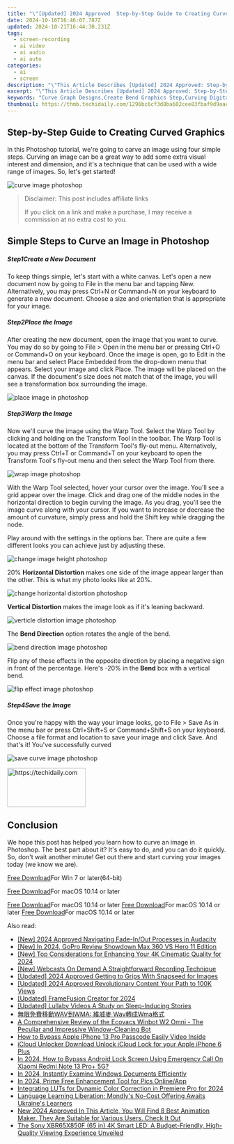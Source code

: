 ```yaml
---
title: "\"[Updated] 2024 Approved  Step-by-Step Guide to Creating Curved Graphics\""
date: 2024-10-16T16:46:07.787Z
updated: 2024-10-21T16:44:30.231Z
tags: 
  - screen-recording
  - ai video
  - ai audio
  - ai auto
categories: 
  - ai
  - screen
description: "\"This Article Describes [Updated] 2024 Approved: Step-by-Step Guide to Creating Curved Graphics\""
excerpt: "\"This Article Describes [Updated] 2024 Approved: Step-by-Step Guide to Creating Curved Graphics\""
keywords: "Curve Graph Designs,Create Bend Graphics Step,Curving Digital Artwork,Stepwise Curves Creation,Artistic Curved Graphics Guide,Simple Curve Graphics Tutorial,Generating Curved Visual Elements"
thumbnail: https://thmb.techidaily.com/1296bc6cf3d8ba602cee83fbaf9d9aae0f41d750526e3d62954932be609de318.jpg
---
```


## Step-by-Step Guide to Creating Curved Graphics

In this Photoshop tutorial, we're going to carve an image using four simple steps. Curving an image can be a great way to add some extra visual interest and dimension, and it's a technique that can be used with a wide range of images. So, let's get started!

![curve image photoshop](https://images.wondershare.com/filmora/article-images/2022/09/curve-image-photoshop.jpg)

>  Disclaimer: This post includes affiliate links
>
>  If you click on a link and make a purchase, I may receive a commission at no extra cost to you.
>

## Simple Steps to Curve an Image in Photoshop

##### Step1Create a New Document

To keep things simple, let's start with a white canvas. Let's open a new document now by going to File in the menu bar and tapping New. Alternatively, you may press Ctrl+N or Command+N on your keyboard to generate a new document. Choose a size and orientation that is appropriate for your image.

##### Step2Place the Image

After creating the new document, open the image that you want to curve. You may do so by going to File > Open in the menu bar or pressing Ctrl+O or Command+O on your keyboard. Once the image is open, go to Edit in the menu bar and select Place Embedded from the drop-down menu that appears. Select your image and click Place. The image will be placed on the canvas. If the document's size does not match that of the image, you will see a transformation box surrounding the image.

![place image in photoshop](https://images.wondershare.com/filmora/article-images/2022/09/place-image-in-photoshop.jpg)

##### Step3Warp the Image

Now we'll curve the image using the Warp Tool. Select the Warp Tool by clicking and holding on the Transform Tool in the toolbar. The Warp Tool is located at the bottom of the Transform Tool's fly-out menu. Alternatively, you may press Ctrl+T or Command+T on your keyboard to open the Transform Tool's fly-out menu and then select the Warp Tool from there.

![wrap image photoshop](https://images.wondershare.com/filmora/article-images/2022/09/wrap-image-photoshop.jpg)

With the Warp Tool selected, hover your cursor over the image. You'll see a grid appear over the image. Click and drag one of the middle nodes in the horizontal direction to begin curving the image. As you drag, you'll see the image curve along with your cursor. If you want to increase or decrease the amount of curvature, simply press and hold the Shift key while dragging the node.

Play around with the settings in the options bar. There are quite a few different looks you can achieve just by adjusting these.

![change image height photoshop](https://images.wondershare.com/filmora/article-images/2022/09/change-image-height-photoshop.jpg)

20% **Horizontal Distortion** makes one side of the image appear larger than the other. This is what my photo looks like at 20%.

![change horizontal distortion photoshop](https://images.wondershare.com/filmora/article-images/2022/09/change-horizontal-distortion-photoshop.jpg)

**Vertical Distortion** makes the image look as if it's leaning backward.

![verticle distortion image photoshop](https://images.wondershare.com/filmora/article-images/2022/09/verticle-distortion-image-photoshop.jpg)

The **Bend Direction** option rotates the angle of the bend.

![bend direction image photoshop](https://images.wondershare.com/filmora/article-images/2022/09/bend-direction-image-photoshop.jpg)

Flip any of these effects in the opposite direction by placing a negative sign in front of the percentage. Here's -20% in the **Bend** box with a vertical bend.

![flip effect image photoshop](https://images.wondershare.com/filmora/article-images/2022/09/flip-effect-image-photoshop.jpg)

##### Step4Save the Image

Once you're happy with the way your image looks, go to File > Save As in the menu bar or press Ctrl+Shift+S or Command+Shift+S on your keyboard. Choose a file format and location to save your image and click Save. And that's it! You've successfully curved

![save curve image photoshop](https://images.wondershare.com/filmora/article-images/2022/09/save-curve-image-photoshop.jpg)

<!-- affiliate ads begin -->
<a href="https://aligracehair.sjv.io/c/5597632/2135397/19272" target="_top" id="2135397">
  <img src="//a.impactradius-go.com/display-ad/19272-2135397" border="0" alt="https://techidaily.com" width="180" height="90"/>
</a>
<img height="0" width="0" src="https://aligracehair.sjv.io/i/5597632/2135397/19272" style="position:absolute;visibility:hidden;" border="0" />
<!-- affiliate ads end -->

## Conclusion

We hope this post has helped you learn how to curve an image in Photoshop. The best part about it? It's easy to do, and you can do it quickly. So, don't wait another minute! Get out there and start curving your images today (we know we are).

[Free Download](https://tools.techidaily.com/wondershare/filmora/download/)For Win 7 or later(64-bit)

[Free Download](https://tools.techidaily.com/wondershare/filmora/download/)For macOS 10.14 or later

[Free Download](https://tools.techidaily.com/wondershare/filmora/download/)For macOS 10.14 or later [Free Download](https://tools.techidaily.com/wondershare/filmora/download/)For macOS 10.14 or later [Free Download](https://tools.techidaily.com/wondershare/filmora/download/)For macOS 10.14 or later

<ins class="adsbygoogle"
     style="display:block"
     data-ad-format="autorelaxed"
     data-ad-client="ca-pub-7571918770474297"
     data-ad-slot="1223367746"></ins>

<ins class="adsbygoogle"
     style="display:block"
     data-ad-format="autorelaxed"
     data-ad-client="ca-pub-7571918770474297"
     data-ad-slot="1223367746"></ins>



<ins class="adsbygoogle"
     style="display:block"
     data-ad-client="ca-pub-7571918770474297"
     data-ad-slot="8358498916"
     data-ad-format="auto"
     data-full-width-responsive="true"></ins>


<span class="atpl-alsoreadstyle">Also read:</span>
<div><ul>
<li><a href="https://fox-http.techidaily.com/new-2024-approved-navigating-fade-inout-processes-in-audacity/"><u>[New] 2024 Approved Navigating Fade-In/Out Processes in Audacity</u></a></li>
<li><a href="https://fox-http.techidaily.com/new-in-2024-gopro-review-showdown-max-360-vs-hero-11-edition/"><u>[New] In 2024, GoPro Review Showdown Max 360 VS Hero 11 Edition</u></a></li>
<li><a href="https://fox-http.techidaily.com/new-top-considerations-for-enhancing-your-4k-cinematic-quality-for-2024/"><u>[New] Top Considerations for Enhancing Your 4K Cinematic Quality for 2024</u></a></li>
<li><a href="https://fox-http.techidaily.com/new-webcasts-on-demand-a-straightforward-recording-technique/"><u>[New] Webcasts On Demand A Straightforward Recording Technique</u></a></li>
<li><a href="https://fox-http.techidaily.com/updated-2024-approved-getting-to-grips-with-snapseed-for-images/"><u>[Updated] 2024 Approved Getting to Grips With Snapseed for Images</u></a></li>
<li><a href="https://fox-http.techidaily.com/updated-2024-approved-revolutionary-content-your-path-to-100k-views/"><u>[Updated] 2024 Approved Revolutionary Content Your Path to 100K Views</u></a></li>
<li><a href="https://eaxpv-info.techidaily.com/updated-framefusion-creator-for-2024/"><u>[Updated] FrameFusion Creator for 2024</u></a></li>
<li><a href="https://fox-http.techidaily.com/updated-lullaby-videos-a-study-on-sleep-inducing-stories/"><u>[Updated] Lullaby Videos A Study on Sleep-Inducing Stories</u></a></li>
<li><a href="https://win11-tips.techidaily.com/wavwma-wavwma/"><u>無限免費移動WAV到WMA: 維威麥 Wav轉成Wma格式</u></a></li>
<li><a href="https://discover-great.techidaily.com/a-comprehensive-review-of-the-ecovacs-winbot-w2-omni-the-peculiar-and-impressive-window-cleaning-bot/"><u>A Comprehensive Review of the Ecovacs Winbot W2 Omni - The Peculiar and Impressive Window-Cleaning Bot</u></a></li>
<li><a href="https://ios-unlock.techidaily.com/how-to-bypass-apple-iphone-13-pro-passcode-easily-video-inside-by-drfone-ios/"><u>How to Bypass Apple iPhone 13 Pro Passcode Easily Video Inside</u></a></li>
<li><a href="https://activate-lock.techidaily.com/icloud-unlocker-download-unlock-icloud-lock-for-your-apple-iphone-6-plus-by-drfone-ios/"><u>iCloud Unlocker Download Unlock iCloud Lock for your Apple iPhone 6 Plus</u></a></li>
<li><a href="https://unlock-android.techidaily.com/in-2024-how-to-bypass-android-lock-screen-using-emergency-call-on-xiaomi-redmi-note-13-proplus-5g-by-drfone-android/"><u>In 2024, How to Bypass Android Lock Screen Using Emergency Call On Xiaomi Redmi Note 13 Pro+ 5G?</u></a></li>
<li><a href="https://extra-support.techidaily.com/in-2024-instantly-examine-windows-documents-efficiently/"><u>In 2024, Instantly Examine Windows Documents Efficiently</u></a></li>
<li><a href="https://fox-http.techidaily.com/in-2024-prime-free-enhancement-tool-for-pics-onlineapp/"><u>In 2024, Prime Free Enhancement Tool for Pics Online/App</u></a></li>
<li><a href="https://fox-http.techidaily.com/integrating-luts-for-dynamic-color-correction-in-premiere-pro-for-2024/"><u>Integrating LUTs for Dynamic Color Correction in Premiere Pro for 2024</u></a></li>
<li><a href="https://mondly-stories.techidaily.com/language-learning-liberation-mondlys-no-cost-offering-awaits-ukraines-learners/"><u>Language Learning Liberation: Mondly's No-Cost Offering Awaits Ukraine's Learners</u></a></li>
<li><a href="https://video-ai-editor.techidaily.com/new-2024-approved-in-this-article-you-will-find-8-best-animation-maker-they-are-suitable-for-various-users-check-it-out/"><u>New 2024 Approved In This Article, You Will Find 8 Best Animation Maker. They Are Suitable for Various Users. Check It Out</u></a></li>
<li><a href="https://buynow-help.techidaily.com/the-sony-xbr65x850f-65-in-4k-smart-led-a-budget-friendly-high-quality-viewing-experience-unveiled/"><u>The Sony XBR65X850F (65 in) 4K Smart LED: A Budget-Friendly, High-Quality Viewing Experience Unveiled</u></a></li>
</ul></div>


